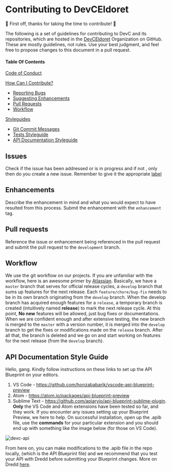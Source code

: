 # Contributing to DevCEldoret

🎉 First off, thanks for taking the time to contribute! 🎉

The following is a set of guidelines for contributing to DevC and its repositories, which are hosted in the [DevCEldoret](https://github.com/DevCEldoret) Organization on GitHub. These are mostly guidelines, not rules. Use your best judgment, and feel free to propose changes to this document in a pull request.

#### Table Of Contents

[Code of Conduct](#code-of-conduct)

[How Can I Contribute?](#how-can-i-contribute)
* [Reporting Bugs](#Issues)
* [Suggesting Enhancements](#Enhancements)
* [Pull Requests](#pull-requests)
* [Workflow](#workflow)

[Styleguides](#styleguides)
  * [Git Commit Messages](#git-commit-messages)
  * [Tests Styleguide](#tests-styleguide)
  * [API Documentation Styleguide](#api-documentation-style-guide)


## Issues

Check if the issue has been addressed or is in progress and if not , only then do you create a new issue. Remember to give it the appropriate [label](https://github.com/DevCEldoret/devceldoret-backend/labels)

## Enhancements
Describe the enhancement in mind and what you would expect to have resulted from this process. Submit the enhancement with the `enhancement` tag.

## Pull requests
Reference the issue or enhancement being referenced in the pull request and submit the pull request to the `development` branch.

## Workflow
We use the git workflow on our projects. If you are unfamiliar with the workflow, here is an awesome primer by [Atlassian](https://www.atlassian.com/git/tutorials/comparing-workflows/gitflow-workflow). Basically, we have a `master` branch that serves for official release cycles, a `develop` branch that sums up features for the next release. Each `feature/chore/bug-fix` needs to be in its own branch originating from the  `develop` branch. When the develop branch has acquired enough features for a `release`, a temporary branch is created (intuitively named **release**) to mark the next release cycle. At this point, **No new** features will be allowed, just bug fixes or documentations. When we are confident enough and after extensive testing, the new branch is merged to the `master` with a version number, it is merged into the `develop` branch to get the fixes or modifications made on the `release` branch. After all that, the branch is deleted and we go on and start working on features for the next release (from the `develop` branch).

## API Documentation Style Guide
Hello, gang.
Kindly follow instructions on these links to set up the API Blueprint on your editors.
1. VS Code - https://github.com/honzababarik/vscode-api-blueprint-preview
2. Atom - https://atom.io/packages/api-blueprint-preview
3. Sublime Text - https://github.com/apiaryio/api-blueprint-sublime-plugin.
**Only** the VS Code and Atom extensions have been tested so far, and they work. If you encounter any issues setting up your Blueprint Preview, we here to help. On successful installation, open up the .apib file, use the **commands** for your particular extension and you should end up with something like the image below (for those on VS Code).

![devc-api](https://user-images.githubusercontent.com/33445976/70603307-4b2fe400-1c07-11ea-98de-7cc0af9346bb.png)

From here on, you can make modifications to the .apib file in the repo locally, (which is the API Blueprint file) and we recommend that you test your API with Dredd before submitting your Blueprint changes. More on Dredd [here](https://dredd.org/en/latest/).